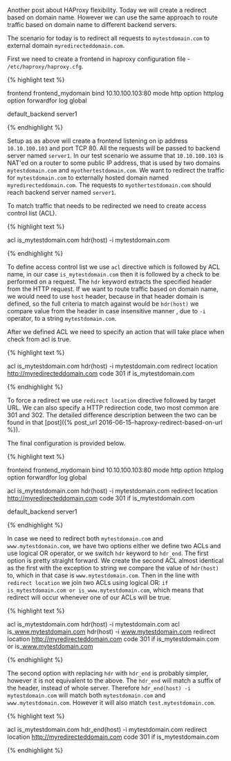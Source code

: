 Another post about HAProxy flexibility. Today we will create a redirect based on domain name. However we can use the same approach to route traffic based on domain name to different backend servers.


The scenario for today is to redirect all requests to ```mytestdomain.com``` to external domain ```myredirecteddomain.com```.

First we need to create a frontend in haproxy configuration file - ```/etc/haproxy/haproxy.cfg```.

{% highlight text %}

frontend frontend_mydomain
  bind 10.10.100.103:80
  mode http
  option httplog
  option forwardfor
  log global

  default_backend server1

{% endhighlight %}

Setup as as above will create a frontend listening on ip address ```10.10.100.103``` and port TCP 80. All the requests will be passed to backend server named ```server1```. In our test scenario we assume that ```10.10.100.103``` is NAT'ed on a router to some public IP address, that is used by two domains ```mytestdomain.com``` and ```myothertestdomain.com```. We want to redirect the traffic for ```mytestdomain.com``` to externally hosted domain named ```myredirecteddomain.com```. The requests to ```myothertestdomain.com``` should reach backend server named ```server1```.

To match traffic that needs to be redirected we need to create access control list (ACL).

{% highlight text %}

acl is_mytestdomain.com hdr(host) -i mytestdomain.com

{% endhighlight %}

To define access control list we use ```acl``` directive which is followed by ACL name, in our case ```is_mytestdomain.com``` then it is followed by a check to be performed on a request. The ```hdr``` keyword extracts the specified header from the HTTP request. If we want to route traffic based on domain name, we would need to use ```host``` header, because in that header domain is defined, so the full criteria to match against would be ```hdr(host)``` we compare value from the header in case insensitive manner , due to ```-i``` operator, to a string ```mytestdomain.com```.

After we defined ACL we need to specify an action that will take place when check from acl is true.

{% highlight text %}

acl is_mytestdomain.com hdr(host) -i mytestdomain.com
redirect location http://myredirecteddomain.com code 301 if is_mytestdomain.com

{% endhighlight %}

To force a redirect we use ```redirect location``` directive followed by target URL. We can also specify a HTTP redirection code, two most common are 301 and 302. The detailed difference description between the two can be found in that [post]({% post_url 2016-06-15-haproxy-redirect-based-on-url %}).

The final configuration is provided below.

{% highlight text %}

frontend frontend_mydomain
  bind 10.10.100.103:80
  mode http
  option httplog
  option forwardfor
  log global

  acl is_mytestdomain.com hdr(host) -i mytestdomain.com
  redirect location http://myredirecteddomain.com code 301 if is_mytestdomain.com

  default_backend server1

{% endhighlight %}

In case we need to redirect both ```mytestdomain.com``` and ```www.mytestdomain.com```, we have two options either we define two ACLs and use logical OR operator, or we switch ```hdr``` keyword to ```hdr_end```. The first option is pretty straight forward. We create the second ACL almost identical as the first with the exception to string we compare the value of ```hdr(host)``` to, which in that case is ```www.mytestdomain.com```. Then in the line with ```redirect location``` we join two ACLs using logical OR: ```if is_mytestdomain.com or is_www.mytestdomain.com```, which means that redirect will occur whenever one of our ACLs will be true.

{% highlight text %}

acl is_mytestdomain.com hdr(host) -i mytestdomain.com
acl is_www.mytestdomain.com hdr(host) -i www.mytestdomain.com
redirect location http://myredirecteddomain.com code 301 if is_mytestdomain.com or is_www.mytestdomain.com

{% endhighlight %}


The second option with replacing ```hdr``` with ```hdr_end``` is probably simpler, however it is not equivalent to the above. The ```hdr_end``` will match a suffix of the header, instead of whole server. Therefore ```hdr_end(host) -i mytestdomain.com``` will match both ```mytestdomain.com``` and ```www.mytestdomain.com```. However it will also match ```test.mytestdomain.com```.

{% highlight text %}

acl is_mytestdomain.com hdr_end(host) -i mytestdomain.com
redirect location http://myredirecteddomain.com code 301 if is_mytestdomain.com

{% endhighlight %}

